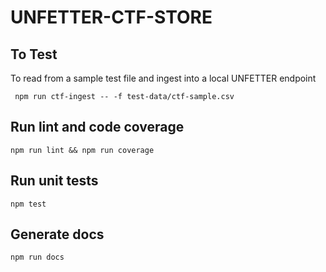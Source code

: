# UNFETTER-CTF-STORE

## To Test
To read from a sample test file and ingest into a local UNFETTER endpoint

	 npm run ctf-ingest -- -f test-data/ctf-sample.csv 

## Run lint and code coverage

	npm run lint && npm run coverage

## Run unit tests

	npm test

## Generate docs

	npm run docs
